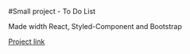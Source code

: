 #Small project - To Do List

Made width React, Styled-Component and Bootstrap

[Project link](http://nicoposa1-todolist.netlify.app "Project link")
